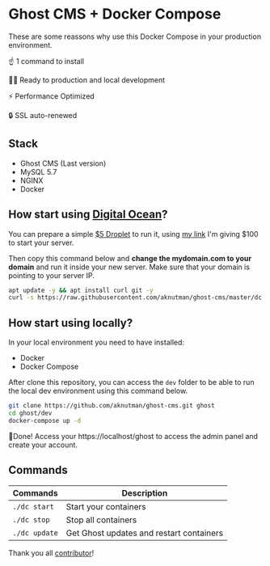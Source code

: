 # Ghost CMS + Docker Compose

These are some reassons why use this Docker Compose in your production environment.

☝️ 1 command to install

👨‍💻 Ready to production and local development

⚡ Performance Optimized

🔒 SSL auto-renewed

## Stack

- Ghost CMS (Last version)
- MySQL 5.7
- NGINX
- Docker

## How start using [Digital Ocean](https://m.do.co/c/c3a8c6b3f90b)?

You can prepare a simple [$5 Droplet](https://m.do.co/c/c3a8c6b3f90b) to run it, using [my link](https://m.do.co/c/c3a8c6b3f90b) I'm giving $100 to start your server.

Then copy this command below and **change the mydomain.com to your domain** and run it inside your new server. Make sure that your domain is pointing to your server IP.

```bash
apt update -y && apt install curl git -y
curl -s https://raw.githubusercontent.com/aknutman/ghost-cms/master/dc | bash -s setup mydomain.com
```

## How start using locally?

In your local environment you need to have installed:

- Docker
- Docker Compose

After clone this repository, you can access the `dev` folder to be able to run the local dev environment using this command below.

```bash
git clone https://github.com/aknutman/ghost-cms.git ghost
cd ghost/dev
docker-compose up -d
```

🎉Done! Access your https://localhost/ghost to access the admin panel and create your account.

## Commands

| Commands  | Description  |
|---|---|
| `./dc start`  | Start your containers  |
| `./dc stop`  | Stop all containers  |
| `./dc update`  | Get Ghost updates and restart containers |

Thank you all [contributor](https://github.com/clean-docker/ghost-cms/graphs/contributors)!
